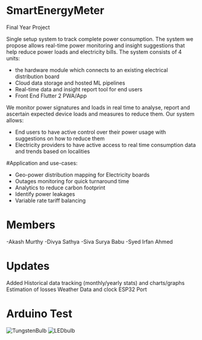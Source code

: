 # SmartEnergyMeter
Final Year Project

Single setup system to track complete power consumption. The system we propose allows real-time power monitoring and insight suggestions that help reduce power loads and electricity bills.
The system consists of 4 units:
- the hardware module which connects to an existing electrical distribution board
- Cloud data storage and hosted ML pipelines
- Real-time data and insight report tool for end users
- Front End Flutter 2 PWA/App

We monitor power signatures and loads in real time to analyse, report and ascertain expected device loads and measures to reduce them. Our system allows:
- End users to have active control over their power usage with suggestions on how to reduce them
- Electricity providers to have active access to real time consumption data and trends based on localities

#Application and use-cases:
- Geo-power distribution mapping for Electricity boards
- Outages monitoring for quick turnaround time
- Analytics to reduce carbon footprint
- Identify power leakages
- Variable rate tariff balancing

# Members
-Akash Murthy
-Divya Sathya
-Siva Surya Babu
-Syed Irfan Ahmed 

# Updates
Added Historical data tracking (monthly/yearly stats) and charts/graphs
Estimation of losses
Weather Data and clock
ESP32 Port

# Arduino Test
![TungstenBulb](/Images/Tungsten_test.jpg)
![LEDbulb](/Images/LED_test.jpg) 

